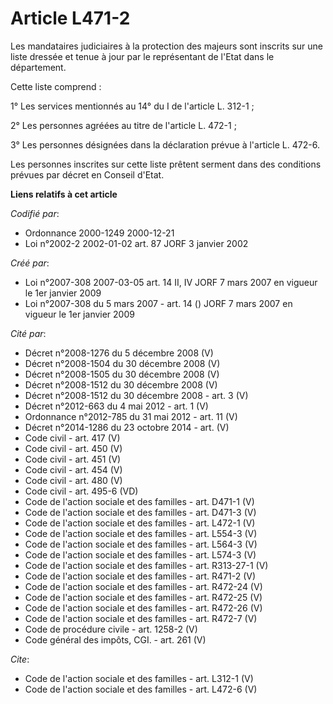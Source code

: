 # Article L471-2

Les mandataires judiciaires à la protection des majeurs sont inscrits sur une liste dressée et tenue à jour par le
représentant de l'Etat dans le département. 

Cette liste comprend : 

1° Les services mentionnés au 14° du I de l'article L. 312-1 ; 

2° Les personnes agréées au titre de l'article L. 472-1 ; 

3° Les personnes désignées dans la déclaration prévue à l'article L. 472-6.

Les personnes inscrites sur cette liste prêtent serment dans des conditions prévues par décret en Conseil d'Etat.

**Liens relatifs à cet article**

_Codifié par_:

  - Ordonnance 2000-1249 2000-12-21
  - Loi n°2002-2 2002-01-02 art. 87 JORF 3 janvier 2002

_Créé par_:

  - Loi n°2007-308 2007-03-05 art. 14 II, IV JORF 7 mars 2007 en vigueur le 1er janvier 2009
  - Loi n°2007-308 du 5 mars 2007 - art. 14 () JORF 7 mars 2007 en vigueur le 1er janvier 2009

_Cité par_:

  - Décret n°2008-1276 du 5 décembre 2008 (V)
  - Décret n°2008-1504 du 30 décembre 2008 (V)
  - Décret n°2008-1505 du 30 décembre 2008 (V)
  - Décret n°2008-1512 du 30 décembre 2008 (V)
  - Décret n°2008-1512 du 30 décembre 2008 - art. 3 (V)
  - Décret n°2012-663 du 4 mai 2012 - art. 1 (V)
  - Ordonnance n°2012-785 du 31 mai 2012 - art. 11 (V)
  - Décret n°2014-1286 du 23 octobre 2014 - art. (V)
  - Code civil - art. 417 (V)
  - Code civil - art. 450 (V)
  - Code civil - art. 451 (V)
  - Code civil - art. 454 (V)
  - Code civil - art. 480 (V)
  - Code civil - art. 495-6 (VD)
  - Code de l'action sociale et des familles - art. D471-1 (V)
  - Code de l'action sociale et des familles - art. D471-3 (V)
  - Code de l'action sociale et des familles - art. L472-1 (V)
  - Code de l'action sociale et des familles - art. L554-3 (V)
  - Code de l'action sociale et des familles - art. L564-3 (V)
  - Code de l'action sociale et des familles - art. L574-3 (V)
  - Code de l'action sociale et des familles - art. R313-27-1 (V)
  - Code de l'action sociale et des familles - art. R471-2 (V)
  - Code de l'action sociale et des familles - art. R472-24 (V)
  - Code de l'action sociale et des familles - art. R472-25 (V)
  - Code de l'action sociale et des familles - art. R472-26 (V)
  - Code de l'action sociale et des familles - art. R472-7 (V)
  - Code de procédure civile - art. 1258-2 (V)
  - Code général des impôts, CGI. - art. 261 (V)

_Cite_:

  - Code de l'action sociale et des familles - art. L312-1 (V)
  - Code de l'action sociale et des familles - art. L472-6 (V)
